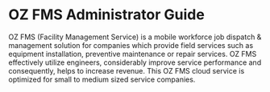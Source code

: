 # OZ FMS Administrator Guide

OZ FMS \(Facility Management Service\) is a mobile workforce job dispatch & management solution for companies which provide field services such as equipment installation, preventive maintenance or repair services. OZ FMS effectively utilize engineers, considerably improve service performance and consequently, helps to increase revenue. This OZ FMS cloud service is optimized for small to medium sized service companies. 

